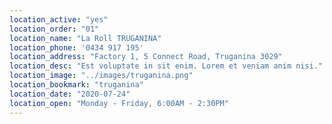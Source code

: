 ```yaml
---
location_active: "yes"
location_order: "01"
location_name: "La Roll TRUGANINA"
location_phone: '0434 917 195'
location_address: "Factory 1, 5 Connect Road, Truganina 3029"
location_desc: "Est voluptate in sit enim. Lorem et veniam anim nisi."
location_image: "../images/truganina.png"
location_bookmark: "truganina"
location_date: "2020-07-24"
location_open: "Monday - Friday, 6:00AM - 2:30PM"
---
```


